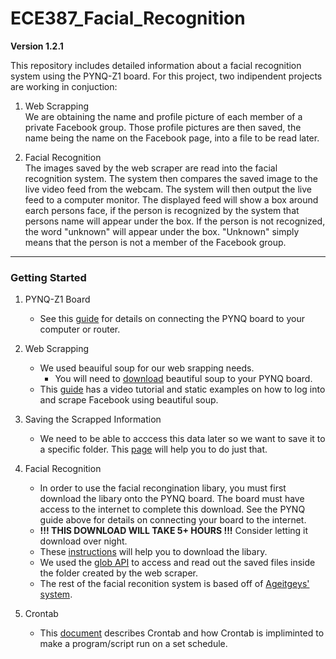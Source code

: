 # ECE387_Facial_Recognition

**Version 1.2.1**

This repository includes detailed information about a facial recognition system using the PYNQ-Z1 board. For this project, two indipendent projects are working in conjuction:

1. Web Scrapping    
We are obtaining the name and profile picture of each member of a private Facebook group. Those profile pictures are then saved, the name being the name on the Facebook page, into a file to be read later. 

2. Facial Recognition    
The images saved by the web scraper are read into the facial recognition system. The system then compares the saved image to the live video feed from the webcam. The system will then output the live feed to a computer monitor. The displayed feed will show a box around earch persons face, if the person is recognized by the system that persons name will appear under the box. If the person is not recognized, the word "unknown" will appear under the box. "Unknown" simply means that the person is not a member of the Facebook group.

---

### Getting Started

1. PYNQ-Z1 Board
   * See this [guide](http://pynq.readthedocs.io/en/v2.0/getting_started.html) for details on connecting the PYNQ board to your computer or router.

2. Web Scrapping 
   * We used beauiful soup for our web srapping needs.
      * You will need to [download](https://www.crummy.com/software/BeautifulSoup/bs4/doc/) beautiful soup to your PYNQ board.
   * This [guide](http://mycodingzone.net/videos/hindi/web-scraping-hindi-6) has a video tutorial and static examples on how to log into and scrape Facebook using beautiful soup.

3. Saving the Scrapped Information
   * We need to be able to acccess this data later so we want to save it to a specific folder. This [page](https://stackoverflow.com/questions/20338452/saving-files-downloaded-from-urlretrieve-to-another-folder-other) will help you to do just that.

4. Facial Recognition 
   * In order to use the facial recongination libary, you must first download the libary onto the PYNQ board. The board must have access to the internet to complete this download. See the PYNQ guide above for details on connecting your board to the internet.
   * **!!! THIS DOWNLOAD WILL TAKE 5+ HOURS !!!** Consider letting it download over night.
   * These [instructions](https://github.com/IarveJ/PYNQ_facialRec#installation) will help you to download the libary.
   * We used the [glob API](https://pymotw.com/2/glob/) to access and read out the saved files inside the folder created by the web scraper.
   * The rest of the facial reconition system is based off of [Ageitgeys' system](https://github.com/ageitgey/face_recognition/tree/master/examples).
   
5. Crontab
   * This [document](http://www.adminschoice.com/crontab-quick-reference) describes Crontab and how Crontab is impliminted to make a program/script run on a set schedule.
